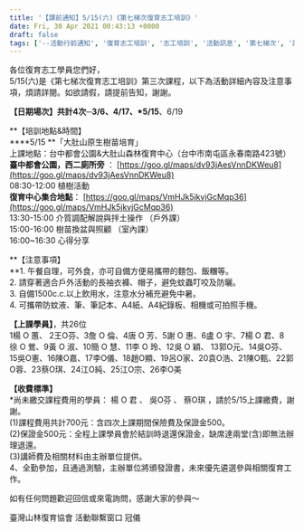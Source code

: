 ```yaml
---
title: '【課前通知】5/15(六)《第七梯次復育志工培訓》'
date: Fri, 30 Apr 2021 00:43:13 +0000
draft: false
tags: ['--活動行前通知', '復育志工培訓', '志工培訓', '活動訊息', '第七梯次', '課前通知']
---
```


各位復育志工學員您們好，  
5/15(六)是《第七梯次復育志工培訓》第三次課程，以下為活動詳細內容及注意事項，煩請詳閱。如欲請假，請提前告知，謝謝。

**【日期場次】**共計4次─3/6、4/17、**\*5/15**、6/19

**【培訓地點&時間】  
****5/15 **「大肚山原生樹苗培育」  
上課地點：台中都會公園&大肚山森林復育中心（台中市南屯區永春南路423號）  
**臺中都會公園，西二廁所旁** ： [https://goo.gl/maps/dv93jAesVnnDKWeu8](https://goo.gl/maps/dv93jAesVnnDKWeu8)  
08:30-12:00 植樹活動  
**復育中心集合地點**： [https://goo.gl/maps/VmHJk5jkvjGcMqp36](https://goo.gl/maps/VmHJk5jkvjGcMqp36)  
13:30-15:00 介質調配解說與拌土操作 （戶外課）  
15:00-16:00 樹苗換盆與照顧 （室內課）  
16:00~16:30 心得分享

**【注意事項】  
**1\. 午餐自理，可外食，亦可自備方便易攜帶的麵包、飯糰等。  
2\. 請穿著適合戶外活動的長袖衣褲、帽子，避免蚊蟲叮咬及防曬。  
3\. 自備1500c.c.以上飲用水，注意水分補充避免中暑。  
4\. 可攜帶防蚊液、筆、筆記本、A4紙、A4紀錄板、相機或可拍照手機。

**【上課學員】**，共26位  
1楊 O 蕙、 2王O芬、3詹 O 倫、4唐 O 芳、5謝 O 惠、6盧 O 宇、7楊 O 君、8徐 O 鶯、9黃 O 淑、10簡 O 慧、11李 O 玲、12吳 O 穎、 13郭O元、14吳O芬、15吳O憲、16陳O嘉、17李O儀、18趙O顯、19呂O家、20袁O浩、21陳O甄、22郭O蓉、23蔡O琪、24江O純、25江O宗、26李O美

**【收費標準】**  
\*尚未繳交課程費用的學員： 楊 O 君 、 吳O芬 、 蔡O琪 ，請於5/15上課繳費，謝謝。  
(1)課程費用共計700元：含四次上課期間保險費及保證金500。  
(2)保證金500元：全程上課學員會於結訓時退還保證金，缺席達兩堂(含)即無法辦理退還。  
(3)講師費及相關材料由主辦單位提供。  
4、全勤參加，且通過測驗，主辦單位將頒發證書，未來優先遴選參與相關復育工作。

如有任何問題歡迎回信或來電詢問，感謝大家的參與～

臺灣山林復育協會 活動聯繫窗口 冠儀